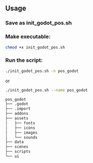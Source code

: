 
## Usage
### Save as init_godot_pos.sh
### Make executable:

```bash
chmod +x init_godot_pos.sh
```
### Run the script:

```bash
./init_godot_pos.sh -n pos_godot
```
or

```bash
./init_godot_pos.sh --name pos_godot
```

```bash
pos_godot
├── .godot
├── .import
├── addons
├── assets
│   ├── fonts
│   ├── icons
│   ├── images
│   └── sounds
├── data
├── scenes
├── scripts
└── ui
```
